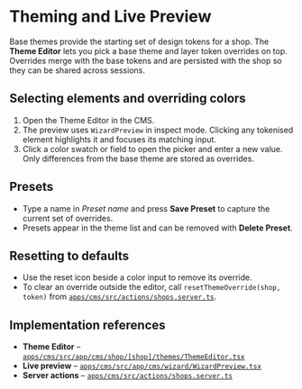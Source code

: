 # Theming and Live Preview

Base themes provide the starting set of design tokens for a shop. The **Theme Editor** lets you pick a base theme and layer token overrides on top. Overrides merge with the base tokens and are persisted with the shop so they can be shared across sessions.

## Selecting elements and overriding colors
1. Open the Theme Editor in the CMS.
2. The preview uses `WizardPreview` in inspect mode. Clicking any tokenised element highlights it and focuses its matching input.
3. Click a color swatch or field to open the picker and enter a new value. Only differences from the base theme are stored as overrides.

## Presets
- Type a name in *Preset name* and press **Save Preset** to capture the current set of overrides.
- Presets appear in the theme list and can be removed with **Delete Preset**.

## Resetting to defaults
- Use the reset icon beside a color input to remove its override.
- To clear an override outside the editor, call `resetThemeOverride(shop, token)` from [`apps/cms/src/actions/shops.server.ts`](../apps/cms/src/actions/shops.server.ts).

## Implementation references
- **Theme Editor** – [`apps/cms/src/app/cms/shop/[shop]/themes/ThemeEditor.tsx`](../apps/cms/src/app/cms/shop/[shop]/themes/ThemeEditor.tsx)
- **Live preview** – [`apps/cms/src/app/cms/wizard/WizardPreview.tsx`](../apps/cms/src/app/cms/wizard/WizardPreview.tsx)
- **Server actions** – [`apps/cms/src/actions/shops.server.ts`](../apps/cms/src/actions/shops.server.ts)
